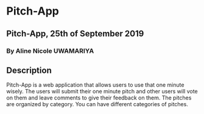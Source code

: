 # Pitch-App
## Pitch-App, 25th of September 2019
### By Aline Nicole UWAMARIYA
## Description
Pitch-App is a web application that allows users to use that one minute wisely. The users will submit their one minute pitch and other users will vote on them and leave comments to give their feedback on them. The pitches are organized by category. You can have different categories of pitches.
